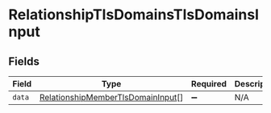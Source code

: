 # RelationshipTlsDomainsTlsDomainsInput


## Fields

| Field                                                                                         | Type                                                                                          | Required                                                                                      | Description                                                                                   |
| --------------------------------------------------------------------------------------------- | --------------------------------------------------------------------------------------------- | --------------------------------------------------------------------------------------------- | --------------------------------------------------------------------------------------------- |
| `data`                                                                                        | [RelationshipMemberTlsDomainInput](../../models/shared/relationshipmembertlsdomaininput.md)[] | :heavy_minus_sign:                                                                            | N/A                                                                                           |